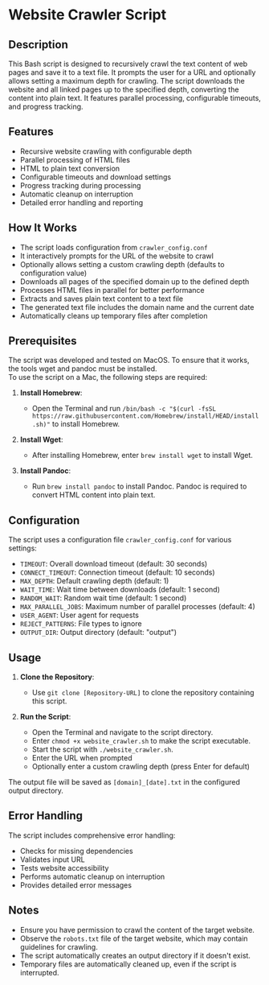 # Website Crawler Script

## Description
This Bash script is designed to recursively crawl the text content of web pages and save it to a text file. It prompts the user for a URL and optionally allows setting a maximum depth for crawling. The script downloads the website and all linked pages up to the specified depth, converting the content into plain text. It features parallel processing, configurable timeouts, and progress tracking.

## Features
- Recursive website crawling with configurable depth
- Parallel processing of HTML files
- HTML to plain text conversion
- Configurable timeouts and download settings
- Progress tracking during processing
- Automatic cleanup on interruption
- Detailed error handling and reporting

## How It Works
- The script loads configuration from `crawler_config.conf`
- It interactively prompts for the URL of the website to crawl
- Optionally allows setting a custom crawling depth (defaults to configuration value)
- Downloads all pages of the specified domain up to the defined depth
- Processes HTML files in parallel for better performance
- Extracts and saves plain text content to a text file
- The generated text file includes the domain name and the current date
- Automatically cleans up temporary files after completion

## Prerequisites
The script was developed and tested on MacOS. To ensure that it works, the tools wget and pandoc must be installed.  
To use the script on a Mac, the following steps are required:

1. **Install Homebrew**:
    - Open the Terminal and run `/bin/bash -c "$(curl -fsSL https://raw.githubusercontent.com/Homebrew/install/HEAD/install.sh)"` to install Homebrew.

2. **Install Wget**:
    - After installing Homebrew, enter `brew install wget` to install Wget.

3. **Install Pandoc**:
    - Run `brew install pandoc` to install Pandoc. Pandoc is required to convert HTML content into plain text.

## Configuration
The script uses a configuration file `crawler_config.conf` for various settings:

- `TIMEOUT`: Overall download timeout (default: 30 seconds)
- `CONNECT_TIMEOUT`: Connection timeout (default: 10 seconds)
- `MAX_DEPTH`: Default crawling depth (default: 1)
- `WAIT_TIME`: Wait time between downloads (default: 1 second)
- `RANDOM_WAIT`: Random wait time (default: 1 second)
- `MAX_PARALLEL_JOBS`: Maximum number of parallel processes (default: 4)
- `USER_AGENT`: User agent for requests
- `REJECT_PATTERNS`: File types to ignore
- `OUTPUT_DIR`: Output directory (default: "output")

## Usage
1. **Clone the Repository**:
    - Use `git clone [Repository-URL]` to clone the repository containing this script.

2. **Run the Script**:
    - Open the Terminal and navigate to the script directory.
    - Enter `chmod +x website_crawler.sh` to make the script executable.
    - Start the script with `./website_crawler.sh`.
    - Enter the URL when prompted
    - Optionally enter a custom crawling depth (press Enter for default)

The output file will be saved as `[domain]_[date].txt` in the configured output directory.

## Error Handling
The script includes comprehensive error handling:
- Checks for missing dependencies
- Validates input URL
- Tests website accessibility
- Performs automatic cleanup on interruption
- Provides detailed error messages

## Notes
- Ensure you have permission to crawl the content of the target website.
- Observe the `robots.txt` file of the target website, which may contain guidelines for crawling.
- The script automatically creates an output directory if it doesn't exist.
- Temporary files are automatically cleaned up, even if the script is interrupted.
